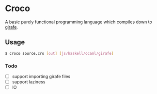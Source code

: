 # Croco

A basic purely functional programming language which compiles down to
[girafe](https://github.com/nathsou/Girafe/).

## Usage

```bash
$ croco source.cro [out] [js/haskell/ocaml/girafe]
```

### Todo

- [ ] support importing girafe files
- [ ] support laziness
- [ ] IO
